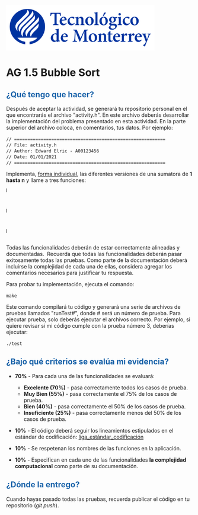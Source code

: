 ![Tec de Monterrey](images/logotecmty.png)
# AG 1.5 Bubble Sort

## <span style="color: rgb(26, 99, 169);">¿Qué tengo que hacer?</span>
Después de aceptar la actividad, se generará tu repositorio personal en el que encontrarás el archivo "activity.h". En este archivo deberás desarrollar la implementación del problema presentado en esta actividad.  En la parte superior del archivo coloca, en comentarios, tus datos. Por ejemplo:
```
// =========================================================
// File: activity.h
// Author: Edward Elric - A00123456
// Date: 01/01/2021
// =========================================================
```
Implementa, <span style="text-decoration-line: underline;">forma individual</span>, las diferentes versiones de una sumatora de **1 hasta n** y llame a tres funciones:

<table style="height: 10px; width: 0%; border-collapse: collapse; border-top-style: solid; border-right-style: solid; border-bottom-style: solid; border-left-style: solid;" border="1">
<tbody>
<tr style="height: 24px;">
<td style="width: 30%; height: 10px; background-color: rgb(25, 99, 169);" rowspan="5"><span style="font-size: 18pt; color: rgb(255, 255, 255);">sumaIterativa</span></td>
<td style="width: 0px; height: 0px; background-color: rgb(0, 139, 247);">Descripción</td>
<td style="width: 0px; height: 0px; background-color: rgb(183, 219, 255);">
Calcule la sumatoria de 1 hasta n con un metodo iterativo.
</td>
</tr>
<tr style="height: 24px;">
<td style="width: 0px; height: 0px; background-color: rgb(0, 139, 247);">Entrada</td>
<td style="width: 0px; height: 0px; background-color: rgb(183, 219, 255);">Un entero positivo (n)</td>
</tr>
<tr style="height: 24px;">
<td style="width: 0px; height: 0px; background-color: rgb(0, 139, 247);">Salida</td>
<td style="width: 0px; height: 0px; background-color: rgb(183, 219, 255);">La sumatoria de 1 hasta n</td>
</tr>
<tr style="height: 24px;">
<td style="width: 0px; height: 0px; background-color: rgb(0, 139, 247);"><span style="color: rgb(0, 0, 0);">Precondición</span></td>
<td style="width: 0px; height: 0px; background-color: rgb(183, 219, 255);"><span style="color: rgb(0, 0, 0);">n es un entero positivo</span></td>
</tr>
<tr style="height: 24px;">
<td style="width: 0px; height: 10px; background-color: rgb(0, 139, 247);"><span style="color: rgb(0, 0, 0);">Postcondición</span></td>
<td style="width: 0px; height: 10px; background-color: rgb(183, 219, 255);"><span style="color: rgb(0, 0, 0);">Nada</span></td>
</tr>
</tbody>
</table>

<br>

<table style="height: 10px; width: 0%; border-collapse: collapse; border-top-style: solid; border-right-style: solid; border-bottom-style: solid; border-left-style: solid;" border="1">
<tbody>
<tr style="height: 24px;">
<td style="width: 30%; height: 10px; background-color: rgb(25, 99, 169);" rowspan="5"><span style="font-size: 18pt; color: rgb(255, 255, 255);">sumaRecursiva</span></td>
<td style="width: 0px; height: 0px; background-color: rgb(0, 139, 247);">Descripción</td>
<td style="width: 0px; height: 0px; background-color: rgb(183, 219, 255);">
Calcule la sumatoria de 1 hasta n con un metodo recursivo.
</td>
</tr>
<tr style="height: 24px;">
<td style="width: 0px; height: 0px; background-color: rgb(0, 139, 247);">Entrada</td>
<td style="width: 0px; height: 0px; background-color: rgb(183, 219, 255);">Un entero positivo (n)</td>
</tr>
<tr style="height: 24px;">
<td style="width: 0px; height: 0px; background-color: rgb(0, 139, 247);">Salida</td>
<td style="width: 0px; height: 0px; background-color: rgb(183, 219, 255);">La sumatoria de 1 hasta n</td>
</tr>
<tr style="height: 24px;">
<td style="width: 0px; height: 0px; background-color: rgb(0, 139, 247);"><span style="color: rgb(0, 0, 0);">Precondición</span></td>
<td style="width: 0px; height: 0px; background-color: rgb(183, 219, 255);"><span style="color: rgb(0, 0, 0);">n es un entero positivo</span></td>
</tr>
<tr style="height: 24px;">
<td style="width: 0px; height: 10px; background-color: rgb(0, 139, 247);"><span style="color: rgb(0, 0, 0);">Postcondición</span></td>
<td style="width: 0px; height: 10px; background-color: rgb(183, 219, 255);"><span style="color: rgb(0, 0, 0);">Nada</span></td>
</tr>
</tbody>
</table>

<br>

<table style="height: 10px; width: 0%; border-collapse: collapse; border-top-style: solid; border-right-style: solid; border-bottom-style: solid; border-left-style: solid;" border="1">
<tbody>
<tr style="height: 24px;">
<td style="width: 30%; height: 10px; background-color: rgb(25, 99, 169);" rowspan="5"><span style="font-size: 18pt; color: rgb(255, 255, 255);">sumaDirecta</span></td>
<td style="width: 0px; height: 0px; background-color: rgb(0, 139, 247);">Descripción</td>
<td style="width: 0px; height: 0px; background-color: rgb(183, 219, 255);">
Calcule la sumatoria de 1 hasta n con un metodo matemático directo.
</td>
</tr>
<tr style="height: 24px;">
<td style="width: 0px; height: 0px; background-color: rgb(0, 139, 247);">Entrada</td>
<td style="width: 0px; height: 0px; background-color: rgb(183, 219, 255);">Un entero positivo (n)</td>
</tr>
<tr style="height: 24px;">
<td style="width: 0px; height: 0px; background-color: rgb(0, 139, 247);">Salida</td>
<td style="width: 0px; height: 0px; background-color: rgb(183, 219, 255);">La sumatoria de 1 hasta n</td>
</tr>
<tr style="height: 24px;">
<td style="width: 0px; height: 0px; background-color: rgb(0, 139, 247);"><span style="color: rgb(0, 0, 0);">Precondición</span></td>
<td style="width: 0px; height: 0px; background-color: rgb(183, 219, 255);"><span style="color: rgb(0, 0, 0);">n es un entero positivo</span></td>
</tr>
<tr style="height: 24px;">
<td style="width: 0px; height: 10px; background-color: rgb(0, 139, 247);"><span style="color: rgb(0, 0, 0);">Postcondición</span></td>
<td style="width: 0px; height: 10px; background-color: rgb(183, 219, 255);"><span style="color: rgb(0, 0, 0);">Nada</span></td>
</tr>
</tbody>
</table>

<br>Todas las funcionalidades deberán de estar correctamente alineadas y documentadas.&nbsp; Recuerda que todas las funcionalidades deberán pasar exitosamente todas las pruebas. Como parte de la documentación deberá incluirse la complejidad de cada una de ellas, considera agregar los comentarios necesarios para justificar tu respuesta.

Para probar tu implementación, ejecuta el comando:
```
make
```
Este comando compilará tu código y generará una serie de archivos de pruebas llamados "runTest#", donde # será un número de prueba. Para ejecutar prueba, solo deberás ejecutar el archivos correcto. Por ejemplo, si quiere revisar si mi código cumple con la prueba número 3, deberías ejecutar:
```
./test
```
## <span style="color: rgb(26, 99, 169);">**¿Bajo qué criterios se evalúa mi evidencia?**</span>

- **70%** - Para cada una de las funcionalidades se evaluará:

    - **Excelente (70%)** - pasa correctamente todos los casos de prueba.
    - **Muy Bien (55%)** - pasa correctamente el 75% de los casos de prueba.
    - **Bien (40%)** - pasa correctamente el 50% de los casos de prueba.
    - **Insuficiente (25%)** - pasa correctamente menos del 50% de los casos de prueba.


- **10%** - El código deberá seguir los lineamientos estipulados en el estándar de codificación: <span class="instructure_file_holder link_holder">[liga_estándar_codificación](estandar.pdf)</span>
- **10%** - Se respetenan los nombres de las funciones en la aplicación.
- **10%** - Especifican en cada uno de las funcionalidades **la complejidad computacional** como parte de su documentación.

## <span style="color: rgb(26, 99, 169);">**¿Dónde la entrego?**</span>
Cuando hayas pasado todas las pruebas, recuerda publicar el código en tu repositorio (*git push*).
